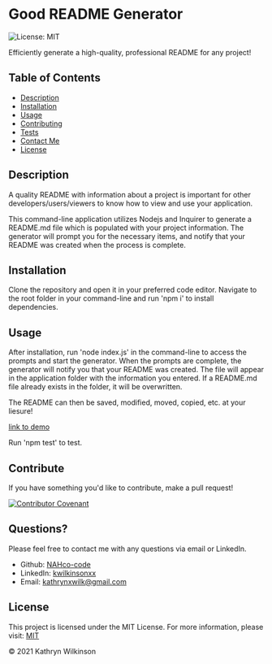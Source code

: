 
# Good README Generator

![License: MIT](https://img.shields.io/badge/License-MIT-success.svg)

Efficiently generate a high-quality, professional README for any project!

## Table of Contents

- [Description](#description)
- [Installation](#installation)
- [Usage](#usage)
- [Contributing](#contributing)
- [Tests](#tests)
- [Contact Me](#questions)
- [License](#license)

## Description

A quality README with information about a project is important for other developers/users/viewers to know how to view and use your application.

This command-line application utilizes Nodejs and Inquirer to generate a README.md file which is populated with your project information. The generator will prompt you for the necessary items, and notify that your README was created when the process is complete.

## Installation

Clone the repository and open it in your preferred code editor. Navigate to the root folder in your command-line and run 'npm i' to install dependencies.

## Usage

After installation, run 'node index.js' in the command-line to access the prompts and start the generator. When the prompts are complete,  the generator will notify you that your README was created. The file will appear in the application folder with the information you entered. If a README.md file already exists in the folder, it will be overwritten.

The README can then be saved, modified, moved, copied, etc. at your liesure!

[link to demo]()

Run 'npm test' to test.

## Contribute

If you have something you'd like to contribute, make a pull request!

[![Contributor Covenant](https://img.shields.io/badge/Contributor%20Covenant-2.0-4baaaa.svg)](code_of_conduct.md)

## Questions?

Please feel free to contact me with any questions via email or LinkedIn.

- Github: [NAHco-code](https://github.com/NAHco-code)
- LinkedIn: [kwilkinsonxx](https://www.linkedin.com/in/kwilkinsonxx/)
- Email: [kathrynxwilk@gmail.com](kathrynxwilk@gmail.com)

## License

This project is licensed under the MIT License.
For more information, please visit: [MIT](https://choosealicense.com/licenses/mit/)

&copy; 2021 Kathryn Wilkinson
